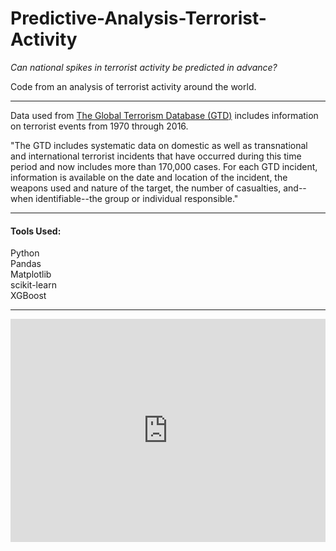 # Predictive-Analysis-Terrorist-Activity
*Can national spikes in terrorist activity be predicted in advance?*

Code from an analysis of terrorist activity around the world. 

***
Data used from [The Global Terrorism Database (GTD)](http://www.start.umd.edu/gtd/about/) includes information on terrorist events from 1970 through 2016.

"The GTD includes systematic data on domestic as well as transnational and international terrorist incidents that have occurred during this time period and now includes more than 170,000 cases. For each GTD incident, information is available on the date and location of the incident, the weapons used and nature of the target, the number of casualties, and--when identifiable--the group or individual responsible."

***
#### Tools Used:  
Python  
Pandas  
Matplotlib  
scikit-learn  
XGBoost  

***
<html>
<div id = "video-container">

<iframe src="https://cdn.rawgit.com/Toni-Antonova/Predictive-Analysis-Terrorist-Activity/d2beb08/index.html" frameborder="0" scrolling="no" height="780" width="1100" allowfullscreen=""></iframe>

</div>

<style>
#video-container {
    position: relative;
    padding-bottom: 70.9%;
    padding-top: 0px;
    height: 0;
    overflow: scroll;
}

#video-container iframe {
    position: absolute;
    top:0;
    left: 0;
    width: 100%;
    height: 100%;
}

</style>

<script>
    var winWidth = Math.ceil(window.innerWidth)
    || Math.ceil(document.documentElement.clientWidth)
    || Math.ceil(document.body.clientWidth);

    var winHeight = Math.ceil(window.innerHeight)
    || Math.ceil(document.documentElement.clientHeight)
    || Math.ceil(document.body.clientHeight);

        if (winWidth <= 600) {
          document.getElementById("video-container").style.   padding = '0 0 300% 0';}
</script>
</html>

